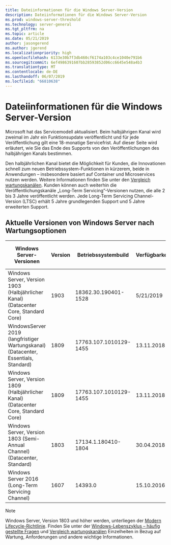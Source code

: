 ```yaml
---
title: Dateiinformationen für die Windows Server-Version
description: Dateiinformationen für die Windows Server-Version
ms.prod: windows-server-threshold
ms.technology: server-general
ms.tgt_pltfrm: na
ms.topic: article
ms.date: 05/21/2019
author: jasongerend
ms.author: jgerend
ms.localizationpriority: high
ms.openlocfilehash: 6133e30b7f3db460cf6174a103c4ce1040e791b6
ms.sourcegitcommit: 6ef4986391607bb28593852d06cc6645e548a4b3
ms.translationtype: MT
ms.contentlocale: de-DE
ms.lasthandoff: 06/07/2019
ms.locfileid: "66810638"
---
```

# <a name="windows-server-release-information"></a>Dateiinformationen für die Windows Server-Version

Microsoft hat das Servicemodell aktualisiert. Beim halbjährigen Kanal wird zweimal im Jahr ein Funktionsupdate veröffentlicht und für jede Veröffentlichung gilt eine 18-monatige Servicefrist. Auf dieser Seite wird erläutert, wie Sie das Ende des Supports von den Veröffentlichungen des halbjährigen Kanals bestimmen.

Den halbjährlichen Kanal bietet die Möglichkeit für Kunden, die Innovationen schnell zum neuen Betriebssystem-Funktionen in kürzerem, beide in Anwendungen – insbesondere basiert auf Container und Microservices nutzen werden. Weitere Informationen finden Sie unter den [Vergleich wartungskanälen](../get-started-19/servicing-channels-19.md). Kunden können auch weiterhin die Veröffentlichungskanäle „Long-Term Servicing”-Versionen nutzen, die alle 2 bis 3 Jahre veröffentlicht werden. Jede Long-Term Servicing Channel-Version (LTSC) erhält 5 Jahre grundlegenden Support und 5 Jahre erweiterten Support.

## <a name="windows-server-current-versions-by-servicing-option"></a>Aktuelle Versionen von Windows Server nach Wartungsoptionen

| Windows Server-Versionen | Version | Betriebssystembuild | Verfügbarkeit | Enddatum für grundlegenden Support|Enddatum für erweiterten Support |
|----------------|---------|----------|----------|---------|----------|
| Windows Server, Version 1903 (Halbjährlicher Kanal) (Datacenter Core, Standard Core) | 1903  | 18362.30.190401-1528 | 5/21/2019 | 12/08/2020 | Anmerkungen zu dieser Version |
|WindowsServer 2019 (langfristiger Wartungskanal) (Datacenter, Essentials, Standard)|1809|17763.107.1010129-1455|13.11.2018|09.01.2024|09.01.2029|
|Windows Server, Version 1809 (Halbjährlicher Kanal) (Datacenter Core, Standard Core)|1809|17763.107.1010129-1455|13.11.2018|5/12/2020|Anmerkungen zu dieser Version|
| Windows Server, Version 1803 (Semi-Annual Channel) (Datacenter, Standard)| 1803 |17134.1.180410-1804 |30.04.2018| 12.11.2019|Anmerkungen zu dieser Version|
| Windows Server 2016 (Long-Term Servicing Channel)| 1607 | 14393.0 | 15.10.2016 |11.01.2022| 11.01.2027|

> [!NOTE]
> Windows Server, Version 1803 und höher werden, unterliegen der [Modern Lifecycle-Richtlinie](https://support.microsoft.com/help/30881). Finden Sie unter der [Windows-Lebenszyklus – häufig gestellte Fragen](https://support.microsoft.com/help/18581/lifecycle-faq-windows-products) und [Vergleich wartungskanälen](../get-started-19/servicing-channels-19.md) Einzelheiten in Bezug auf Wartung, Anforderungen und andere wichtige Informationen.
